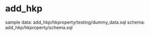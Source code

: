 # add_hkp
sample data: 
add_hkp/hkproperty/testing/dummy_data.sql
schema:
add_hkp/hkproperty/schema.sql
